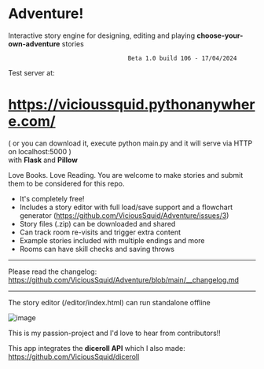 # Adventure!

Interactive story engine for designing, editing and playing **choose-your-own-adventure** stories

                                      Beta 1.0 build 106 - 17/04/2024

Test server at: 
# https://vicioussquid.pythonanywhere.com/

( or you can download it, execute python main.py and it will serve via HTTP on localhost:5000 )  
with **Flask** and **Pillow**

Love Books. Love Reading. You are welcome to make stories and submit them to be considered for this repo.

* It's completely free!
* Includes a story editor with full load/save support and a flowchart generator (https://github.com/ViciousSquid/Adventure/issues/3)
* Story files (.zip) can be downloaded and shared
* Can track room re-visits and trigger extra content
* Example stories included with multiple endings and more
* Rooms can have skill checks and saving throws
_____
Please read the changelog: https://github.com/ViciousSquid/Adventure/blob/main/__changelog.md
_____
The story editor (/editor/index.html) can run standalone offline

![image](https://github.com/ViciousSquid/Adventure/assets/161540961/cb68171e-2d97-42d7-a6d3-68463d241ab5)


This is my passion-project and I'd love to hear from contributors!!


This app integrates the **diceroll API** which I also made: https://github.com/ViciousSquid/diceroll

